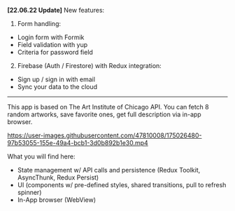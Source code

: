 **[22.06.22 Update]**
New features:
1. Form handling:
  - Login form with Formik
  - Field validation with yup
  - Criteria for password field
2. Firebase (Auth / Firestore) with Redux integration:
  - Sign up / sign in with email
  - Sync your data to the cloud

---

This app is based on The Art Institute of Chicago API. You can fetch 8 random artworks, save favorite ones, get full description via in-app browser.

https://user-images.githubusercontent.com/47810008/175026480-97b53055-155e-49a4-bcb1-3d0b892b1e30.mp4

What you will find here:
- State management w/ API calls and persistence (Redux Toolkit, AsyncThunk, Redux Persist)
- UI (components w/ pre-defined styles, shared transitions, pull to refresh spinner)
- In-App browser (WebView)





